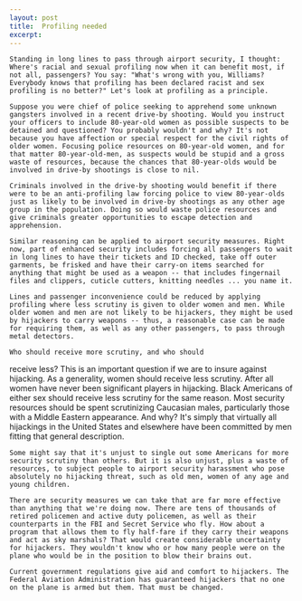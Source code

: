 ```yaml
---
layout: post
title:  Profiling needed
excerpt:
---
```




            

    

            

	Standing in long lines to pass through airport security, I thought: Where's racial and sexual profiling now when it can benefit most, if not all, passengers? You say: "What's wrong with you, Williams? Everybody knows that profiling has been declared racist and sex profiling is no better?" Let's look at profiling as a principle.

	Suppose you were chief of police seeking to apprehend some unknown gangsters involved in a recent drive-by shooting. Would you instruct your officers to include 80-year-old women as possible suspects to be detained and questioned? You probably wouldn't and why? It's not because you have affection or special respect for the civil rights of older women. Focusing police resources on 80-year-old women, and for that matter 80-year-old-men, as suspects would be stupid and a gross waste of resources, because the chances that 80-year-olds would be involved in drive-by shootings is close to nil.

	Criminals involved in the drive-by shooting would benefit if there were to be an anti-profiling law forcing police to view 80-year-olds just as likely to be involved in drive-by shootings as any other age group in the population. Doing so would waste police resources and give criminals greater opportunities to escape detection and apprehension.

	Similar reasoning can be applied to airport security measures. Right now, part of enhanced security includes forcing all passengers to wait in long lines to have their tickets and ID checked, take off outer garments, be frisked and have their carry-on items searched for anything that might be used as a weapon -- that includes fingernail files and clippers, cuticle cutters, knitting needles ... you name it. 

	Lines and passenger inconvenience could be reduced by applying profiling where less scrutiny is given to older women and men. While older women and men are not likely to be hijackers, they might be used by hijackers to carry weapons -- thus, a reasonable case can be made for requiring them, as well as any other passengers, to pass through metal detectors.

	Who should receive more scrutiny, and who should 
receive less? This is an important question if we are to insure against hijacking. As a generality, women should receive less scrutiny. After all women have never been significant players in hijacking. Black Americans of either sex should receive less scrutiny for the same reason. Most security resources should be spent scrutinizing Caucasian males, particularly those with a Middle Eastern appearance. And why? It's simply that virtually all hijackings in the United States and elsewhere have been committed by men fitting that general description. 

	Some might say that it's unjust to single out some Americans for more security scrutiny than others. But it is also unjust, plus a waste of resources, to subject people to airport security harassment who pose absolutely no hijacking threat, such as old men, women of any age and young children.

	There are security measures we can take that are far more effective than anything that we're doing now. There are tens of thousands of retired policemen and active duty policemen, as well as their counterparts in the FBI and Secret Service who fly. How about a program that allows them to fly half-fare if they carry their weapons and act as sky marshals? That would create considerable uncertainty for hijackers. They wouldn't know who or how many people were on the plane who would be in the position to blow their brains out. 

	Current government regulations give aid and comfort to hijackers. The Federal Aviation Administration has guaranteed hijackers that no one on the plane is armed but them. That must be changed. 

        

